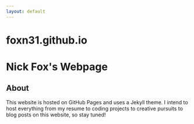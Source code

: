 ```yaml
---
layout: default
---
```


# foxn31.github.io

Nick Fox's Webpage
====================

About
---------------------

This website is hosted on GitHub Pages and uses a Jekyll theme. I intend to host everything from my resume to coding projects to creative pursuits to blog posts on this website, so stay tuned!
